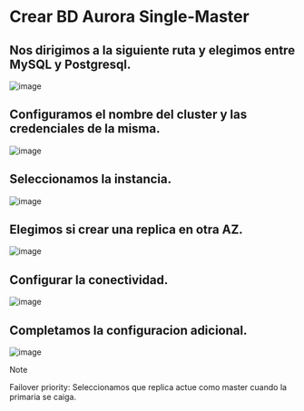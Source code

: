 # Crear BD Aurora Single-Master
## Nos dirigimos a la siguiente ruta y elegimos entre MySQL y Postgresql.
![image](https://github.com/user-attachments/assets/94b87b0b-3e3d-4e08-b91a-63abb49e3eec)

## Configuramos el nombre del cluster y las credenciales de la misma.
![image](https://github.com/user-attachments/assets/c5aff137-1988-4b15-9a1b-0a73eb1490ec)

## Seleccionamos la instancia.
![image](https://github.com/user-attachments/assets/68f5587c-cd05-4903-a35e-2e531944353a)

## Elegimos si crear una replica en otra AZ.
![image](https://github.com/user-attachments/assets/1daf70db-4df1-4f13-acb4-af90ffdeff19)

## Configurar la conectividad.
![image](https://github.com/user-attachments/assets/48a95648-cd0a-41ea-95b9-2724d8d4d0ea)

## Completamos la configuracion adicional.
![image](https://github.com/user-attachments/assets/5bfde9fd-fc86-4497-a96e-c4368e9361d5)

> [!NOTE]
> Failover priority: Seleccionamos que replica actue como master cuando la primaria se caiga.
